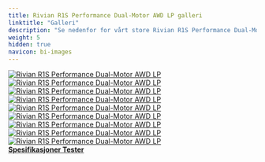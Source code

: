 ```yaml
---
title: Rivian R1S Performance Dual-Motor AWD LP galleri
linktitle: "Galleri"
description: "Se nedenfor for vårt store Rivian R1S Performance Dual-Motor AWD LP bildegalleri. Klikk på bildene for høyoppløselige versjoner."
weight: 5
hidden: true
navicon: bi-images
---
```

<!-- markdownlint-disable MD033 -->
<div class="row" id ="my-gallery">
	<div class="pswp-grid-item col-6 col-md-4">
		<a href="https://media.evkx.net/multimedia/models/rivian/r1/r1s_performance_dual-motor_awd_lp/charging_1.jpg"
data-pswp-src="https://media.evkx.net/multimedia/models/rivian/r1/r1s_performance_dual-motor_awd_lp/charging_1.jpg"
data-pswp-width="2880"
data-pswp-height="1920" 
target="_blank">
			<img src="https://media.evkx.net/multimedia/models/rivian/r1/r1s_performance_dual-motor_awd_lp/charging_1_xst.jpg" alt="Rivian R1S Performance Dual-Motor AWD LP" class="img-fluid " />
		</a>
	</div>
	<div class="pswp-grid-item col-6 col-md-4">
		<a href="https://media.evkx.net/multimedia/models/rivian/r1/r1s_performance_dual-motor_awd_lp/charging_2.jpg"
data-pswp-src="https://media.evkx.net/multimedia/models/rivian/r1/r1s_performance_dual-motor_awd_lp/charging_2.jpg"
data-pswp-width="2880"
data-pswp-height="1920" 
target="_blank">
			<img src="https://media.evkx.net/multimedia/models/rivian/r1/r1s_performance_dual-motor_awd_lp/charging_2_xst.jpg" alt="Rivian R1S Performance Dual-Motor AWD LP" class="img-fluid " />
		</a>
	</div>
	<div class="pswp-grid-item col-6 col-md-4">
		<a href="https://media.evkx.net/multimedia/models/rivian/r1/r1s_performance_dual-motor_awd_lp/exterior_1.jpg"
data-pswp-src="https://media.evkx.net/multimedia/models/rivian/r1/r1s_performance_dual-motor_awd_lp/exterior_1.jpg"
data-pswp-width="2880"
data-pswp-height="1920" 
target="_blank">
			<img src="https://media.evkx.net/multimedia/models/rivian/r1/r1s_performance_dual-motor_awd_lp/exterior_1_xst.jpg" alt="Rivian R1S Performance Dual-Motor AWD LP" class="img-fluid " />
		</a>
	</div>
	<div class="pswp-grid-item col-6 col-md-4">
		<a href="https://media.evkx.net/multimedia/models/rivian/r1/r1s_performance_dual-motor_awd_lp/exterior_2.jpg"
data-pswp-src="https://media.evkx.net/multimedia/models/rivian/r1/r1s_performance_dual-motor_awd_lp/exterior_2.jpg"
data-pswp-width="2880"
data-pswp-height="1920" 
target="_blank">
			<img src="https://media.evkx.net/multimedia/models/rivian/r1/r1s_performance_dual-motor_awd_lp/exterior_2_xst.jpg" alt="Rivian R1S Performance Dual-Motor AWD LP" class="img-fluid " />
		</a>
	</div>
	<div class="pswp-grid-item col-6 col-md-4">
		<a href="https://media.evkx.net/multimedia/models/rivian/r1/r1s_performance_dual-motor_awd_lp/frunk_1.jpg"
data-pswp-src="https://media.evkx.net/multimedia/models/rivian/r1/r1s_performance_dual-motor_awd_lp/frunk_1.jpg"
data-pswp-width="2880"
data-pswp-height="1920" 
target="_blank">
			<img src="https://media.evkx.net/multimedia/models/rivian/r1/r1s_performance_dual-motor_awd_lp/frunk_1_xst.jpg" alt="Rivian R1S Performance Dual-Motor AWD LP" class="img-fluid " />
		</a>
	</div>
	<div class="pswp-grid-item col-6 col-md-4">
		<a href="https://media.evkx.net/multimedia/models/rivian/r1/r1s_performance_dual-motor_awd_lp/main_1.jpg"
data-pswp-src="https://media.evkx.net/multimedia/models/rivian/r1/r1s_performance_dual-motor_awd_lp/main_1.jpg"
data-pswp-width="2880"
data-pswp-height="1920" 
target="_blank">
			<img src="https://media.evkx.net/multimedia/models/rivian/r1/r1s_performance_dual-motor_awd_lp/main_1_xst.jpg" alt="Rivian R1S Performance Dual-Motor AWD LP" class="img-fluid " />
		</a>
	</div>
	<div class="pswp-grid-item col-6 col-md-4">
		<a href="https://media.evkx.net/multimedia/models/rivian/r1/r1s_performance_dual-motor_awd_lp/screens_1.jpg"
data-pswp-src="https://media.evkx.net/multimedia/models/rivian/r1/r1s_performance_dual-motor_awd_lp/screens_1.jpg"
data-pswp-width="1600"
data-pswp-height="1067" 
target="_blank">
			<img src="https://media.evkx.net/multimedia/models/rivian/r1/r1s_performance_dual-motor_awd_lp/screens_1_xst.jpg" alt="Rivian R1S Performance Dual-Motor AWD LP" class="img-fluid " />
		</a>
	</div>
	<div class="pswp-grid-item col-6 col-md-4">
		<a href="https://media.evkx.net/multimedia/models/rivian/r1/r1s_performance_dual-motor_awd_lp/screens_2.jpg"
data-pswp-src="https://media.evkx.net/multimedia/models/rivian/r1/r1s_performance_dual-motor_awd_lp/screens_2.jpg"
data-pswp-width="1534"
data-pswp-height="1016" 
target="_blank">
			<img src="https://media.evkx.net/multimedia/models/rivian/r1/r1s_performance_dual-motor_awd_lp/screens_2_xst.jpg" alt="Rivian R1S Performance Dual-Motor AWD LP" class="img-fluid " />
		</a>
	</div>
	<div class="pswp-grid-item col-6 col-md-4">
		<a href="https://media.evkx.net/multimedia/models/rivian/r1/r1s_performance_dual-motor_awd_lp/trunk_1.jpg"
data-pswp-src="https://media.evkx.net/multimedia/models/rivian/r1/r1s_performance_dual-motor_awd_lp/trunk_1.jpg"
data-pswp-width="1920"
data-pswp-height="1080" 
target="_blank">
			<img src="https://media.evkx.net/multimedia/models/rivian/r1/r1s_performance_dual-motor_awd_lp/trunk_1_xst.jpg" alt="Rivian R1S Performance Dual-Motor AWD LP" class="img-fluid " />
		</a>
	</div>
</div>
<script type="module">
  import PhotoSwipeLightbox from '/js/photoswipe-lightbox.esm.js';
    const lightbox = new PhotoSwipeLightbox({
       gallery: '#my-gallery',
        children: 'a',
        pswpModule: () => import('/js/photoswipe.esm.js')
    });
lightbox.init();
</script>
<div class="mt-3 mb-3">
<a href="../specifications/" class="text-decoration-none text-black">
<strong><i class="bi-arrow-left"></i> Spesifikasjoner </strong>
</a>
<a href="../reviews/" class="text-decoration-none text-black float-end">
<strong>Tester <i class="bi-arrow-right"></i></strong>
</a>
</div>
